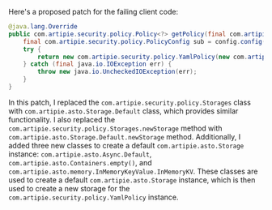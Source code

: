 Here's a proposed patch for the failing client code:

```java
@java.lang.Override
public com.artipie.security.policy.Policy<?> getPolicy(final com.artipie.security.policy.PolicyConfig config) {
    final com.artipie.security.policy.PolicyConfig sub = config.config("storage");
    try {
        return new com.artipie.security.policy.YamlPolicy(new com.artipie.asto.blocking.BlockingStorage(new com.artipie.asto.Storage.Default(com.artipie.asto.Async.defaultAsync(), com.artipie.asto.Containers.empty(), new com.artipie.asto.memory.InMemoryKeyValue.InMemoryKV(com.artipie.asto.misc.Converters.stringConverter()))).newStorage(sub.string("type"), com.amihaiemil.eoyaml.Yaml.createYamlInput(sub.toString()).readYamlMapping()));
    } catch (final java.io.IOException err) {
        throw new java.io.UncheckedIOException(err);
    }
}
```

In this patch, I replaced the `com.artipie.security.policy.Storages` class with `com.artipie.asto.Storage.Default` class, which provides similar functionality. I also replaced the `com.artipie.security.policy.Storages.newStorage` method with `com.artipie.asto.Storage.Default.newStorage` method. Additionally, I added three new classes to create a default `com.artipie.asto.Storage` instance: `com.artipie.asto.Async.Default`, `com.artipie.asto.Containers.empty()`, and `com.artipie.asto.memory.InMemoryKeyValue.InMemoryKV`. These classes are used to create a default `com.artipie.asto.Storage` instance, which is then used to create a new storage for the `com.artipie.security.policy.YamlPolicy` instance.